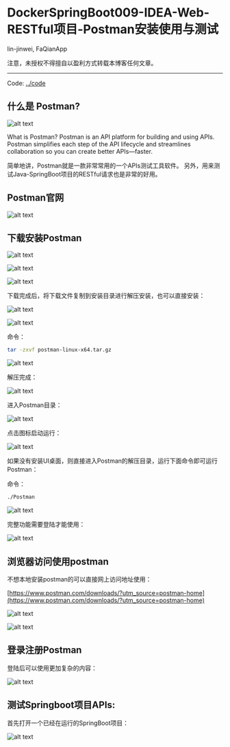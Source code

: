 # DockerSpringBoot009-IDEA-Web-RESTful项目-Postman安装使用与测试
lin-jinwei, FaQianApp

注意，未授权不得擅自以盈利方式转载本博客任何文章。

---

Code: [../code](../code)

## 什么是 Postman?

![alt text](image-166.png)

What is Postman?
Postman is an API platform for building and using APIs. Postman simplifies each step of the API lifecycle and streamlines collaboration so you can create better APIs—faster.

简单地讲，Postman就是一款非常常用的一个APIs测试工具软件。
另外，用来测试Java-SpringBoot项目的RESTful请求也是非常的好用。

## Postman官网

![alt text](image-165.png)

## 下载安装Postman

![alt text](image-167.png)

![alt text](image-168.png)

![alt text](image-169.png)

下载完成后，将下载文件复制到安装目录进行解压安装，也可以直接安装：

![alt text](image-172.png)

![alt text](image-173.png)

命令：
```bash
tar -zxvf postman-linux-x64.tar.gz 
```

![alt text](image-174.png)

解压完成：

![alt text](image-175.png)

进入Postman目录：

![alt text](image-176.png)

点击图标启动运行：

![alt text](image-177.png)

如果没有安装UI桌面，则直接进入Postman的解压目录，运行下面命令即可运行Postman：

命令：
```bash
./Postman
```

![alt text](image-178.png)

完整功能需要登陆才能使用：

![alt text](image-179.png)



## 浏览器访问使用postman
不想本地安装postman的可以直接网上访问地址使用：

[https://www.postman.com/downloads/?utm_source=postman-home](https://www.postman.com/downloads/?utm_source=postman-home)

![alt text](image-171.png)

![alt text](image-170.png)

## 登录注册Postman

登陆后可以使用更加复杂的内容：

![alt text](image-180.png)

## 测试Springboot项目APIs:

首先打开一个已经在运行的SpringBoot项目：

![alt text](image-181.png)




